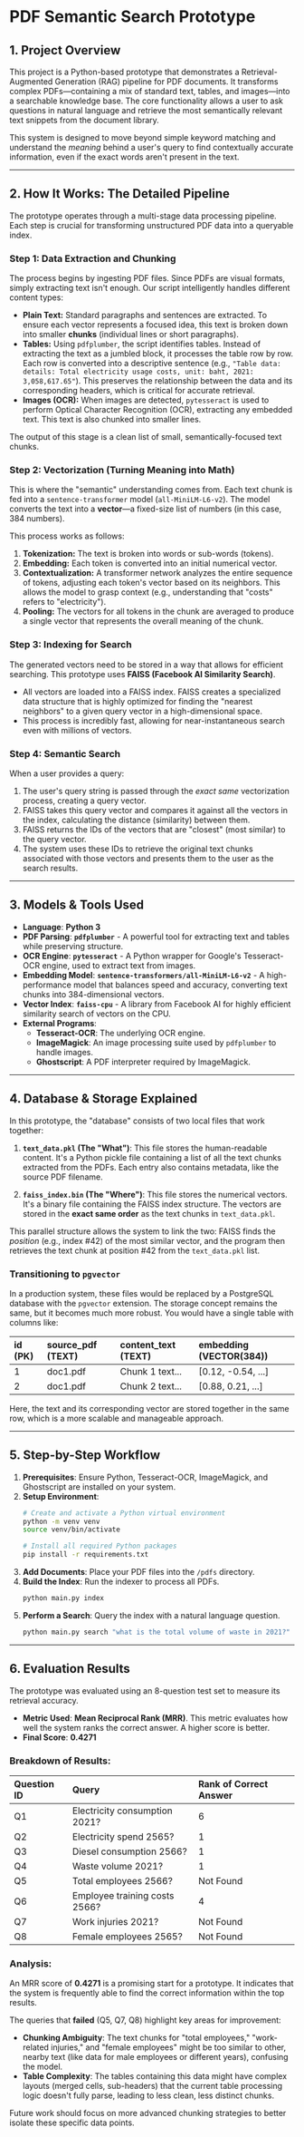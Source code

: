 # PDF Semantic Search Prototype

## 1. Project Overview

This project is a Python-based prototype that demonstrates a Retrieval-Augmented Generation (RAG) pipeline for PDF documents. It transforms complex PDFs—containing a mix of standard text, tables, and images—into a searchable knowledge base. The core functionality allows a user to ask questions in natural language and retrieve the most semantically relevant text snippets from the document library.

This system is designed to move beyond simple keyword matching and understand the *meaning* behind a user's query to find contextually accurate information, even if the exact words aren't present in the text.

---

## 2. How It Works: The Detailed Pipeline

The prototype operates through a multi-stage data processing pipeline. Each step is crucial for transforming unstructured PDF data into a queryable index.

### Step 1: Data Extraction and Chunking
The process begins by ingesting PDF files. Since PDFs are visual formats, simply extracting text isn't enough. Our script intelligently handles different content types:

* **Plain Text:** Standard paragraphs and sentences are extracted. To ensure each vector represents a focused idea, this text is broken down into smaller **chunks** (individual lines or short paragraphs).
* **Tables:** Using `pdfplumber`, the script identifies tables. Instead of extracting the text as a jumbled block, it processes the table row by row. Each row is converted into a descriptive sentence (e.g., `"Table data: details: Total electricity usage costs, unit: baht, 2021: 3,058,617.65"`). This preserves the relationship between the data and its corresponding headers, which is critical for accurate retrieval.
* **Images (OCR):** When images are detected, `pytesseract` is used to perform Optical Character Recognition (OCR), extracting any embedded text. This text is also chunked into smaller lines.

The output of this stage is a clean list of small, semantically-focused text chunks.

### Step 2: Vectorization (Turning Meaning into Math)
This is where the "semantic" understanding comes from. Each text chunk is fed into a `sentence-transformer` model (`all-MiniLM-L6-v2`). The model converts the text into a **vector**—a fixed-size list of numbers (in this case, 384 numbers).

This process works as follows:
1.  **Tokenization:** The text is broken into words or sub-words (tokens).
2.  **Embedding:** Each token is converted into an initial numerical vector.
3.  **Contextualization:** A transformer network analyzes the entire sequence of tokens, adjusting each token's vector based on its neighbors. This allows the model to grasp context (e.g., understanding that "costs" refers to "electricity").
4.  **Pooling:** The vectors for all tokens in the chunk are averaged to produce a single vector that represents the overall meaning of the chunk.

### Step 3: Indexing for Search
The generated vectors need to be stored in a way that allows for efficient searching. This prototype uses **FAISS (Facebook AI Similarity Search)**.

* All vectors are loaded into a FAISS index. FAISS creates a specialized data structure that is highly optimized for finding the "nearest neighbors" to a given query vector in a high-dimensional space.
* This process is incredibly fast, allowing for near-instantaneous search even with millions of vectors.

### Step 4: Semantic Search
When a user provides a query:
1.  The user's query string is passed through the *exact same* vectorization process, creating a query vector.
2.  FAISS takes this query vector and compares it against all the vectors in the index, calculating the distance (similarity) between them.
3.  FAISS returns the IDs of the vectors that are "closest" (most similar) to the query vector.
4.  The system uses these IDs to retrieve the original text chunks associated with those vectors and presents them to the user as the search results.

---

## 3. Models & Tools Used

* **Language**: **Python 3**
* **PDF Parsing**: **`pdfplumber`** - A powerful tool for extracting text and tables while preserving structure.
* **OCR Engine**: **`pytesseract`** - A Python wrapper for Google's Tesseract-OCR engine, used to extract text from images.
* **Embedding Model**: **`sentence-transformers/all-MiniLM-L6-v2`** - A high-performance model that balances speed and accuracy, converting text chunks into 384-dimensional vectors.
* **Vector Index**: **`faiss-cpu`** - A library from Facebook AI for highly efficient similarity search of vectors on the CPU.
* **External Programs**:
    * **Tesseract-OCR**: The underlying OCR engine.
    * **ImageMagick**: An image processing suite used by `pdfplumber` to handle images.
    * **Ghostscript**: A PDF interpreter required by ImageMagick.

---

## 4. Database & Storage Explained

In this prototype, the "database" consists of two local files that work together:

1.  **`text_data.pkl` (The "What")**: This file stores the human-readable content. It's a Python pickle file containing a list of all the text chunks extracted from the PDFs. Each entry also contains metadata, like the source PDF filename.

2.  **`faiss_index.bin` (The "Where")**: This file stores the numerical vectors. It's a binary file containing the FAISS index structure. The vectors are stored in the **exact same order** as the text chunks in `text_data.pkl`.

This parallel structure allows the system to link the two: FAISS finds the *position* (e.g., index #42) of the most similar vector, and the program then retrieves the text chunk at position #42 from the `text_data.pkl` list.

### Transitioning to `pgvector`
In a production system, these files would be replaced by a PostgreSQL database with the `pgvector` extension. The storage concept remains the same, but it becomes much more robust. You would have a single table with columns like:

| id (PK) | source_pdf (TEXT) | content_text (TEXT) | embedding (VECTOR(384)) |
| :--- | :--- | :--- | :--- |
| 1 | doc1.pdf | Chunk 1 text... | [0.12, -0.54, ...] |
| 2 | doc1.pdf | Chunk 2 text... | [0.88, 0.21, ...] |

Here, the text and its corresponding vector are stored together in the same row, which is a more scalable and manageable approach.

---

## 5. Step-by-Step Workflow

1.  **Prerequisites**: Ensure Python, Tesseract-OCR, ImageMagick, and Ghostscript are installed on your system.
2.  **Setup Environment**:
    ```bash
    # Create and activate a Python virtual environment
    python -m venv venv
    source venv/bin/activate

    # Install all required Python packages
    pip install -r requirements.txt
    ```
3.  **Add Documents**: Place your PDF files into the `/pdfs` directory.
4.  **Build the Index**: Run the indexer to process all PDFs.
    ```bash
    python main.py index
    ```
5.  **Perform a Search**: Query the index with a natural language question.
    ```bash
    python main.py search "what is the total volume of waste in 2021?"
    ```

---

## 6. Evaluation Results

The prototype was evaluated using an 8-question test set to measure its retrieval accuracy.

* **Metric Used**: **Mean Reciprocal Rank (MRR)**. This metric evaluates how well the system ranks the correct answer. A higher score is better.
* **Final Score**: **0.4271**

### Breakdown of Results:

| Question ID | Query | Rank of Correct Answer |
| :--- | :--- | :--- |
| Q1 | Electricity consumption 2021? | 6 |
| Q2 | Electricity spend 2565? | 1 |
| Q3 | Diesel consumption 2566? | 1 |
| Q4 | Waste volume 2021? | 1 |
| Q5 | Total employees 2566? | Not Found |
| Q6 | Employee training costs 2566? | 4 |
| Q7 | Work injuries 2021? | Not Found |
| Q8 | Female employees 2565? | Not Found |

### Analysis:
An MRR score of **0.4271** is a promising start for a prototype. It indicates that the system is frequently able to find the correct information within the top results.

The queries that **failed** (Q5, Q7, Q8) highlight key areas for improvement:
* **Chunking Ambiguity**: The text chunks for "total employees," "work-related injuries," and "female employees" might be too similar to other, nearby text (like data for male employees or different years), confusing the model.
* **Table Complexity**: The tables containing this data might have complex layouts (merged cells, sub-headers) that the current table processing logic doesn't fully parse, leading to less clean, less distinct chunks.

Future work should focus on more advanced chunking strategies to better isolate these specific data points.
